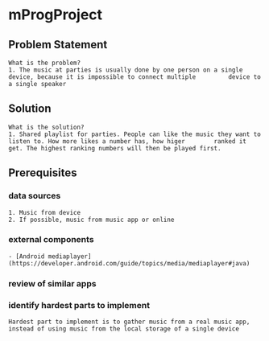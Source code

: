 # mProgProject

## Problem Statement
	What is the problem?
	1. The music at parties is usually done by one person on a single device, because it is impossible to connect multiple 		   device to a single speaker
	
## Solution
	What is the solution?
	1. Shared playlist for parties. People can like the music they want to listen to. How more likes a number has, how higer 	    ranked it get. The highest ranking numbers will then be played first.
	
## Prerequisites
### data sources
	1. Music from device
	2. If possible, music from music app or online
	
### external components
	- [Android mediaplayer](https://developer.android.com/guide/topics/media/mediaplayer#java)
	
### review of similar apps

### identify hardest parts to implement
	Hardest part to implement is to gather music from a real music app, instead of using music from the local storage of a single device
